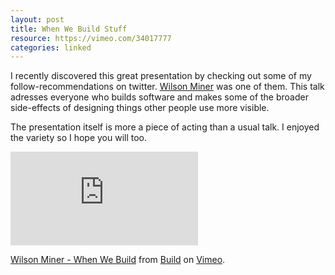 ```yaml
---
layout: post
title: When We Build Stuff
resource: https://vimeo.com/34017777
categories: linked
---
```

I recently discovered this great presentation by checking out some of my follow-recommendations on
twitter. [Wilson Miner](https://twitter.com/wilsonminer) was one of them.
This talk adresses everyone who builds software and makes some of the broader side-effects
of designing things other people use more visible.

The presentation itself is more a piece of acting than a usual talk.
I enjoyed the variety so I hope you will too.

<div class="responsive-embed"><iframe src="http://player.vimeo.com/video/34017777?byline=0&amp;portrait=0&amp;color=a5e2a1" frameborder="0" webkitAllowFullScreen mozallowfullscreen allowFullScreen></iframe></div>

<p><a href="http://vimeo.com/34017777">Wilson Miner - When We Build</a> from <a href="http://vimeo.com/build">Build</a> on <a href="http://vimeo.com">Vimeo</a>.</p>
